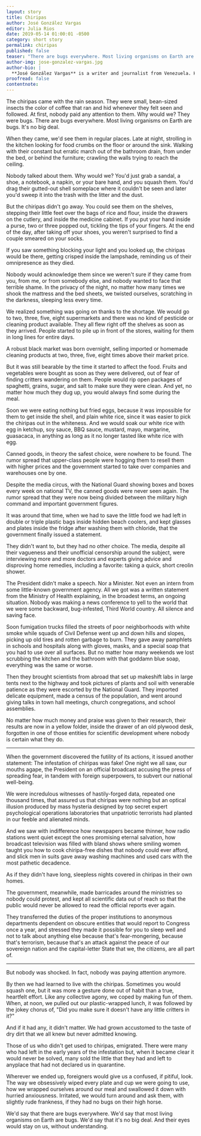 ```yaml
---
layout: story
title: Chiripas
author: José González Vargas
editor: Julia Rios
date: 2019-05-14 01:00:01 -0500
category: short story
permalink: chiripas
published: false
teaser: "There are bugs everywhere. Most living organisms on Earth are bugs. It's no big deal."
author-img: jose-gonzalez-vargas.jpg
author-bio: |
  **José González Vargas** is a writer and journalist from Venezuela. His articles have been published by NPR's _Latino USA_, _Americas Quarterly_, and _Caracas Chronicles_ and his fiction by _Strange Horizons_. In 2017 he won Solsticios, Venezuela's most important speculative fiction award, in the science fiction category.
proofread: false
contentnote:
---
```


The chiripas came with the rain season. They were small, bean-sized insects the color of coffee that ran and hid whenever they felt seen and followed. At first, nobody paid any attention to them. Why would we? They were bugs. There are bugs everywhere. Most living organisms on Earth are bugs. It's no big deal.

When they came, we'd see them in regular places. Late at night, strolling in the kitchen looking for food crumbs on the floor or around the sink. Walking with their constant but erratic march out of the bathroom drain, from under the bed, or behind the furniture; crawling the walls trying to reach the ceiling.

Nobody talked about them. Why would we? You'd just grab a sandal, a shoe, a notebook, a napkin, or your bare hand, and you squash them. You'd drag their gutted-out shell someplace where it couldn't be seen and later you'd sweep it into the trash with the litter and the dust.

But the chiripas didn't go away. You could see them on the shelves, stepping their little feet over the bags of rice and flour, inside the drawers on the cutlery, and inside the medicine cabinet. If you put your hand inside a purse, two or three popped out, tickling the tips of your fingers. At the end of the day, after taking off your shoes, you weren't surprised to find a couple smeared on your socks.

If you saw something blocking your light and you looked up, the chiripas would be there, getting crisped inside the lampshade, reminding us of their omnipresence as they died.

Nobody would acknowledge them since we weren't sure if they came from you, from me, or from somebody else, and nobody wanted to face that terrible shame. In the privacy of the night, no matter how many times we shook the mattress and the bed sheets, we twisted ourselves, scratching in the darkness, sleeping less every time.

We realized something was going on thanks to the shortage. We would go to two, three, five, eight supermarkets and there was no kind of pesticide or cleaning product available. They all flew right off the shelves as soon as they arrived. People started to pile up in front of the stores, waiting for them in long lines for entire days.

A robust black market was born overnight, selling imported or homemade cleaning products at two, three, five, eight times above their market price.

But it was still bearable by the time it started to affect the food. Fruits and vegetables were bought as soon as they were delivered, out of fear of finding critters wandering on them. People would rip open packages of spaghetti, grains, sugar, and salt to make sure they were clean. And yet, no matter how much they dug up, you would always find some during the meal.

Soon we were eating nothing but fried eggs, because it was impossible for them to get inside the shell, and plain white rice, since it was easier to pick the chiripas out in the whiteness. And we would soak our white rice with egg in ketchup, soy sauce, BBQ sauce, mustard, mayo, margarine, guasacaca, in anything as long as it no longer tasted like white rice with egg.

Canned goods, in theory the safest choice, were nowhere to be found. The rumor spread that upper-class people were hogging them to resell them with higher prices and the government started to take over companies and warehouses one by one.

Despite the media circus, with the National Guard showing boxes and boxes every week on national TV, the canned goods were never seen again. The rumor spread that they were now being divided between the military high command and important government figures.

It was around that time, when we had to save the little food we had left in double or triple plastic bags inside hidden beach coolers, and kept glasses and plates inside the fridge after washing them with chloride, that the government finally issued a statement.

They didn't want to, but they had no other choice. The media, despite all their vagueness and their unofficial censorship around the subject, were interviewing more and more doctors and experts giving advice and disproving home remedies, including a favorite: taking a quick, short creolin shower.

The President didn't make a speech. Nor a Minister. Not even an intern from some little-known government agency. All we got was a written statement from the Ministry of Health explaining, in the broadest terms, an ongoing situation. Nobody was making a news conference to yell to the world that we were some backward, bug-infested, Third World country. All silence and saving face.

Soon fumigation trucks filled the streets of poor neighborhoods with white smoke while squads of Civil Defense went up and down hills and slopes, picking up old tires and rotten garbage to burn. They gave away pamphlets in schools and hospitals along with gloves, masks, and a special soap that you had to use over all surfaces. But no matter how many weekends we lost scrubbing the kitchen and the bathroom with that goddamn blue soap, everything was the same or worse.

Then they brought scientists from abroad that set up makeshift labs in large tents next to the highway and took pictures of plants and soil with venerable patience as they were escorted by the National Guard. They imported delicate equipment, made a census of the population, and went around giving talks in town hall meetings, church congregations, and school assemblies.

No matter how much money and praise was given to their research, their results are now in a yellow folder, inside the drawer of an old plywood desk, forgotten in one of those entities for scientific development where nobody is certain what they do.

----

When the government discovered the futility of its actions, it issued another statement: The infestation of chiripas was fake! One night we all saw, our mouths agape, the President on an official broadcast accusing the press of spreading fear, in tandem with foreign superpowers, to subvert our national well-being.

We were incredulous witnesses of hastily-forged data, repeated one thousand times, that assured us that chiripas were nothing but an optical illusion produced by mass hysteria designed by top secret expert psychological operations laboratories that unpatriotic terrorists had planted in our feeble and alienated minds.

And we saw with indifference how newspapers became thinner, how radio stations went quiet except the ones promising eternal salvation, how broadcast television was filled with bland shows where smiling women taught you how to cook chiripa-free dishes that nobody could ever afford, and slick men in suits gave away washing machines and used cars with the most pathetic decadence.

As if they didn't have long, sleepless nights covered in chiripas in their own homes.

The government, meanwhile, made barricades around the ministries so nobody could protest, and kept all scientific data out of reach so that the public would never be allowed to read the official reports ever again.

They transferred the duties of the proper institutions to anonymous departments dependent on obscure entities that would report to Congress once a year, and stressed they made it possible for you to sleep well and not to talk about anything else because that's fear-mongering, because that's terrorism, because that's an attack against the peace of our sovereign nation and the capital-letter State that we, the citizens, are all part of.

----


But nobody was shocked. In fact, nobody was paying attention anymore.

By then we had learned to live with the chiripas. Sometimes you would squash one, but it was more a gesture done out of habit than a true, heartfelt effort. Like any collective agony, we coped by making fun of them. When, at noon, we pulled out our plastic-wrapped lunch, it was followed by the jokey chorus of, "Did you make sure it doesn't have any little critters in it?"

And if it had any, it didn't matter. We had grown accustomed to the taste of dry dirt that we all knew but never admitted knowing.

Those of us who didn't get used to chiripas, emigrated. There were many who had left in the early years of the infestation but, when it became clear it would never be solved, many sold the little that they had and left to anyplace that had not declared us in quarantine.

Wherever we ended up, foreigners would give us a confused, if pitiful, look. The way we obsessively wiped every plate and cup we were going to use, how we wrapped ourselves around our meal and swallowed it down with hurried anxiousness. Irritated, we would turn around and ask them, with slightly rude frankness, if they had no bugs on their high horse.

We'd say that there are bugs everywhere. We'd say that most living organisms on Earth are bugs. We'd say that it's no big deal. And their eyes would stay on us, without understanding.
